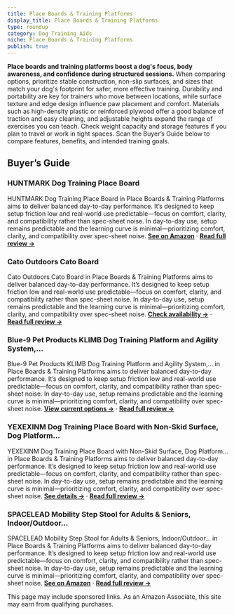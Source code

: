 ```yaml
---
title: Place Boards & Training Platforms
display_title: Place Boards & Training Platforms
type: roundup
category: Dog Training Aids
niche: Place Boards & Training Platforms
publish: true
---
```


<p><strong>Place boards and training platforms boost a dog's focus, body awareness, and confidence during structured sessions.</strong> When comparing options, prioritize stable construction, non-slip surfaces, and sizes that match your dog's footprint for safer, more effective training. Durability and portability are key for trainers who move between locations, while surface texture and edge design influence paw placement and comfort. Materials such as high-density plastic or reinforced plywood offer a good balance of traction and easy cleaning, and adjustable heights expand the range of exercises you can teach. Check weight capacity and storage features if you plan to travel or work in tight spaces. Scan the Buyer’s Guide below to compare features, benefits, and intended training goals.</p>

<h2>Buyer’s Guide</h2>
<h3>HUNTMARK Dog Training Place Board</h3>
<p>HUNTMARK Dog Training Place Board in Place Boards & Training Platforms aims to deliver balanced day-to-day performance. It’s designed to keep setup friction low and real-world use predictable&mdash;focus on comfort, clarity, and compatibility rather than spec-sheet noise. In day-to-day use, setup remains predictable and the learning curve is minimal&mdash;prioritizing comfort, clarity, and compatibility over spec-sheet noise. <a href="https://amzn.to/3W9DgAd" target="_blank" rel="nofollow sponsored noopener noopener" target="_blank"><strong>See on Amazon</strong></a> · <a href="/reviews/huntmark-dog-training-place-board-durable-hunting-dog-training-platform-32b72562/"><strong>Read full review &rarr;</strong></a></p>
<h3>Cato Outdoors Cato Board</h3>
<p>Cato Outdoors Cato Board in Place Boards & Training Platforms aims to deliver balanced day-to-day performance. It’s designed to keep setup friction low and real-world use predictable&mdash;focus on comfort, clarity, and compatibility rather than spec-sheet noise. In day-to-day use, setup remains predictable and the learning curve is minimal&mdash;prioritizing comfort, clarity, and compatibility over spec-sheet noise. <a href="https://amzn.to/4nUMLzv" target="_blank" rel="nofollow sponsored noopener noopener" target="_blank"><strong>Check availability &rarr;</strong></a> · <a href="/reviews/cato-outdoors-cato-board-dog-training-platform-blue-rubber-surface-/"><strong>Read full review &rarr;</strong></a></p>
<h3>Blue-9 Pet Products KLIMB Dog Training Platform and Agility System,…</h3>
<p>Blue-9 Pet Products KLIMB Dog Training Platform and Agility System,… in Place Boards & Training Platforms aims to deliver balanced day-to-day performance. It’s designed to keep setup friction low and real-world use predictable&mdash;focus on comfort, clarity, and compatibility rather than spec-sheet noise. In day-to-day use, setup remains predictable and the learning curve is minimal&mdash;prioritizing comfort, clarity, and compatibility over spec-sheet noise. <a href="https://amzn.to/4ni1PpS" target="_blank" rel="nofollow sponsored noopener noopener" target="_blank"><strong>View current options &rarr;</strong></a> · <a href="/reviews/blue-9-pet-products-klimb-dog-training-platform-and-agility-system-dura-92ad914f/"><strong>Read full review &rarr;</strong></a></p>
<h3>YEXEXINM Dog Training Place Board with Non-Skid Surface, Dog Platform…</h3>
<p>YEXEXINM Dog Training Place Board with Non-Skid Surface, Dog Platform… in Place Boards & Training Platforms aims to deliver balanced day-to-day performance. It’s designed to keep setup friction low and real-world use predictable&mdash;focus on comfort, clarity, and compatibility rather than spec-sheet noise. In day-to-day use, setup remains predictable and the learning curve is minimal&mdash;prioritizing comfort, clarity, and compatibility over spec-sheet noise. <a href="https://amzn.to/4n5hCb6" target="_blank" rel="nofollow sponsored noopener noopener" target="_blank"><strong>See details &rarr;</strong></a> · <a href="/reviews/yexexinm-dog-training-place-board-with-non-skid-surface-dog-platform-fo-2fa5f1e2/"><strong>Read full review &rarr;</strong></a></p>
<h3>SPACELEAD Mobility Step Stool for Adults & Seniors, Indoor/Outdoor…</h3>
<p>SPACELEAD Mobility Step Stool for Adults & Seniors, Indoor/Outdoor… in Place Boards & Training Platforms aims to deliver balanced day-to-day performance. It’s designed to keep setup friction low and real-world use predictable&mdash;focus on comfort, clarity, and compatibility rather than spec-sheet noise. In day-to-day use, setup remains predictable and the learning curve is minimal&mdash;prioritizing comfort, clarity, and compatibility over spec-sheet noise. <a href="https://amzn.to/4osmKaJ" target="_blank" rel="nofollow sponsored noopener noopener" target="_blank"><strong>See on Amazon</strong></a> · <a href="/reviews/spacelead-mobility-step-stool-for-adults-seniors-indoor-outdoor-portabl-3ecf5f81/"><strong>Read full review &rarr;</strong></a></p>
<aside class="disclosure">This page may include sponsored links. As an Amazon Associate, this site may earn from qualifying purchases.</aside>
